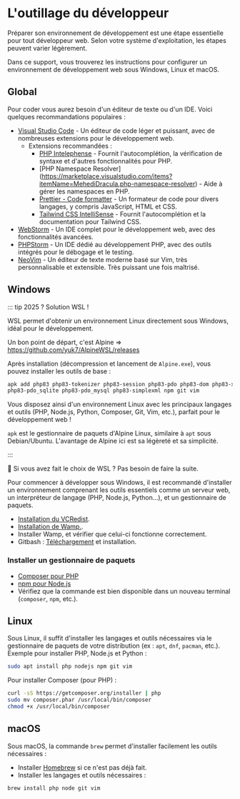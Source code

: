 # L'outillage du développeur

Préparer son environnement de développement est une étape essentielle pour tout développeur web. Selon votre système d'exploitation, les étapes peuvent varier légèrement.

Dans ce support, vous trouverez les instructions pour configurer un environnement de développement web sous Windows, Linux et macOS.

## Global

Pour coder vous aurez besoin d'un éditeur de texte ou d'un IDE. Voici quelques recommandations populaires :

- [Visual Studio Code](https://code.visualstudio.com/) - Un éditeur de code léger et puissant, avec de nombreuses extensions pour le développement web.
  - Extensions recommandées : 
    - [PHP Intelephense](https://marketplace.visualstudio.com/items?itemName=bmewburn.vscode-intelephense-client) - Fournit l'autocomplétion, la vérification de syntaxe et d'autres fonctionnalités pour PHP.
    - [PHP Namespace Resolver] (https://marketplace.visualstudio.com/items?itemName=MehediDracula.php-namespace-resolver) - Aide à gérer les namespaces en PHP.
    - [Prettier - Code formatter](https://marketplace.visualstudio.com/items?itemName=esbenp.prettier-vscode) - Un formateur de code pour divers langages, y compris JavaScript, HTML et CSS.
    - [Tailwind CSS IntelliSense](https://marketplace.visualstudio.com/items?itemName=bradlc.vscode-tailwindcss) - Fournit l'autocomplétion et la documentation pour Tailwind CSS.
- [WebStorm](https://www.jetbrains.com/webstorm/) - Un IDE complet pour le développement web, avec des fonctionnalités avancées.
- [PHPStorm](https://www.jetbrains.com/phpstorm/) - Un IDE dédié au développement PHP, avec des outils intégrés pour le débogage et le testing.
- [NeoVim](https://neovim.io/) - Un éditeur de texte moderne basé sur Vim, très personnalisable et extensible. Très puissant une fois maîtrisé.

## Windows

::: tip 2025 ? Solution WSL !

WSL permet d'obtenir un environnement Linux directement sous Windows, idéal pour le développement.

Un bon point de départ, c'est Alpine => <https://github.com/yuk7/AlpineWSL/releases>

Après installation (décompression et lancement de `Alpine.exe`), vous pouvez installer les outils de base :

```sh
apk add php83 php83-tokenizer php83-session php83-pdo php83-dom php83-xml php83-xmlwriter php83-fileinfo
php83-pdo_sqlite php83-pdo_mysql php83-simplexml npm git vim
```

Vous disposez ainsi d'un environnement Linux avec les principaux langages et outils (PHP, Node.js, Python, Composer, Git, Vim, etc.), parfait pour le développement web !

`apk` est le gestionnaire de paquets d'Alpine Linux, similaire à `apt` sous Debian/Ubuntu. L'avantage de Alpine ici est sa légèreté et sa simplicité.

:::

👋 Si vous avez fait le choix de WSL ? Pas besoin de faire la suite.

Pour commencer à développer sous Windows, il est recommandé d'installer un environnement comprenant les outils essentiels comme un serveur web, un interpréteur de langage (PHP, Node.js, Python...), et un gestionnaire de paquets.

- [Installation du VCRedist](https://github.com/abbodi1406/vcredist/releases).
- [Installation de Wamp.](https://wampserver.aviatechno.net/).
- Installer Wamp, et vérifier que celui-ci fonctionne correctement.
- Gitbash : [Téléchargement](https://git-scm.com/download/win) et installation.

### Installer un gestionnaire de paquets

- [Composer pour PHP](https://getcomposer.org/Composer-Setup.exe)
- [npm pour Node.js](https://nodejs.org/)
- Vérifiez que la commande est bien disponible dans un nouveau terminal (`composer`, `npm`, etc.).

## Linux

Sous Linux, il suffit d'installer les langages et outils nécessaires via le gestionnaire de paquets de votre distribution (ex : `apt`, `dnf`, `pacman`, etc.). Exemple pour installer PHP, Node.js et Python :

```bash
sudo apt install php nodejs npm git vim
```

Pour installer Composer (pour PHP) :

```bash
curl -sS https://getcomposer.org/installer | php
sudo mv composer.phar /usr/local/bin/composer
chmod +x /usr/local/bin/composer
```

## macOS

Sous macOS, la commande `brew` permet d'installer facilement les outils nécessaires :

- Installer [Homebrew](https://brew.sh/) si ce n'est pas déjà fait.
- Installer les langages et outils nécessaires :

```bash
brew install php node git vim
```
